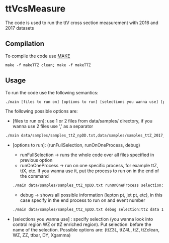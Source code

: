# ttVcsMeasure
The code is used to run the ttV cross section measurement with 2016 and 2017 datasets

## Compilation
To compile the code use [MAKE](http://www.cs.colby.edu/maxwell/courses/tutorials/maketutor/)

```make
make -f makeTTZ clean; make -f makeTTZ
```
## Usage
To run the code use the following semantics: 

```bash
./main [files to run on] [options to run] [selections you wanna use] [process to run on] [event number]
```

The following possible options are:

- [files to run on]: use 1 or 2 files from data/samples/ directory, if you wanna use 2 files use ',' as a separator
```bash
./main data/samples/samples_ttZ_npDD.txt,data/samples/samples_ttZ_2017_npDD.txt runFullSelection selection:ttZclean
```

- [options to run]: (runFullSelection, runOnOneProcess, debug)
  * runFullSelection -> runs the whole code over all files specified in previous option
  * runOnOneProcess -> run on one specific process, for example ttZ, ttX, etc. If you wanna use it, put the process to run on in the end of the command

  ```bash
  ./main data/samples/samples_ttZ_npDD.txt runOnOneProcess selection:ttZclean ttZ
  ```

  * debug -> shows all possible information (lepton pt, jet pt, etc), in this case specify in the end process to run on and event number

  ```bash
  ./main data/samples/samples_ttZ_npDD.txt debug selection:ttZ data 1594370560
  ```

- [selections you wanna use] : specify selection (you wanna look into control region WZ or ttZ enriched region). Put selection: before the name of the selection. Possible options are: (ttZ3L, ttZ4L, ttZ, ttZclean, WZ, ZZ, ttbar, DY, Xgamma)


